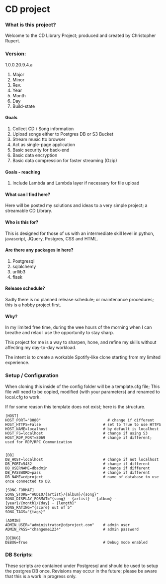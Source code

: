 # CD project
### What is this project?
Welcome to the CD Library Project; produced and created by Christopher Rupert.

### Version:
1.0.0.20.9.4.a

1. Major
2. Minor
3. Rev.
4. Year
5. Month
6. Day
7. Build-state

#### Goals
1. Collect CD / Song information
2. Upload songs either to Postgres DB or S3 Bucket
3. Stream music tto browser
4. Act as single-page application
5. Basic security for back-end
6. Basic data encryption
7. Basic data compression for faster streaming (Gzip)

#### Goals - reaching
1. Include Lambda and Lambda layer if necessary for file upload

#### What can I find here?
Here will be posted my solutions and ideas to a very simple project; a streamable CD Library.

#### Who is this for?
This is designed for those of us with an intermediate skill level in python, javascript, JQuery, Postgres, CSS and HTML.

#### Are there any packages in here?
1. Postgresql
2. sqlalchemy
3. urllib3
4. flask

#### Release schedule?
Sadly there is no planned release schedule; or maintenance procedures; this is a hobby project first.

#### Why?
In my limited free time, during the wee hours of the morning when I can breathe and relax I use the opportunity to stay sharp.

This project for me is a way to sharpen, hone, and refine my skills without affecting my day-to-day workload.

The intent is to create a workable Spotify-like clone starting from my limited experience.


### Setup / Configuration
When cloning this inside of the config folder will be a template.cfg file;  This file will need to be copied, modified (with your parameters) and renamed to local.cfg to work.

If for some reason this template does not exist; here is the structure.

```
[HOST]
HOST_PORT="8080"                              # change if different
HOST_HTTPS=False                            # set to True to use HTTPS
HOST_NAME=localhost                         # by default is localhost
HOST_FS=localhost                           # change if using S3
HOST_RDP_PORT=8069                          # change if different; used for RDP/RPC Communication


[DB]
DB_HOST=localhost                           # change if not localhost
DB_PORT=5432                                # change if different
DB_USERNAME=dbadmin                         # change if different
DB_PASSWORD=pass                            # change if different
DB_NAME=cdproject                           # name of database to use once connected to DB.

[SONG_FORMAT]
SONG_STORE="AUDIO/{artist}/{album}/{song}"
SONG_DISPLAY_FORMAT="{song} - {artist} - {album} - {year}/{month}/{day} - {length}"
SONG_RATING="{score} out of 5"
SONG_TAGS="{tags}"

[ADMIN]
ADMIN_USER="administrator@cdproject.com"    # admin user
ADMIN_PASS="changeme1234"                   # admin password

[DEBUG]
DEBUG=True                                  # Debug mode enabled
```

### DB Scripts:
These scripts are contained under Postgresql and should be used to setup the postgres DB once.  Revisions may occur in the future; please be aware that this is a work in progress only.